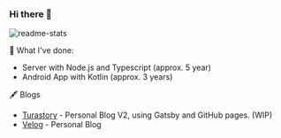 ### Hi there 👋

![readme-stats](https://github-readme-stats.vercel.app/api?username=turastory&count_private=true&show_icons=true)

🐾 What I've done:

- Server with Node.js and Typescript (approx. 5 year)
- Android App with Kotlin (approx. 3 years)

🖋 Blogs

- [Turastory](https://blog.turastory.com) - Personal Blog V2, using Gatsby and GitHub pages. (WIP)
- [Velog](https://velog.io/@tura) - Personal Blog

<!--
**turastory/turastory** is a ✨ _special_ ✨ repository because its `README.md` (this file) appears on your GitHub profile.

Here are some ideas to get you started:

- 🔭 I’m currently working on ...
- 🌱 I’m currently learning ...
- 👯 I’m looking to collaborate on ...
- 🤔 I’m looking for help with ...
- 💬 Ask me about ...
- 📫 How to reach me: ...
- 😄 Pronouns: ...
- ⚡ Fun fact: ...
-->

